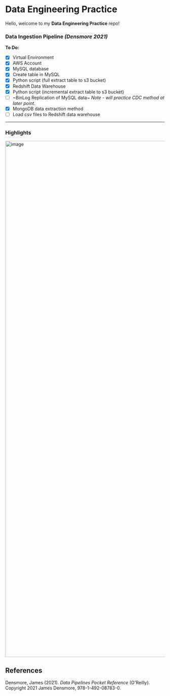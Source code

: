 # Data Engineering Practice

Hello, welcome to my **Data Engineering Practice** repo!

### Data Ingestion Pipeline *(Densmore 2021)*
**To Do:**
- [x] Virtual Environment
- [x] AWS Account
- [x] MySQL database
- [x] Create table in MySQL
- [X] Python script (full extract table to s3 bucket)
- [x] Redshift Data Warehouse
- [x] Python script (incremental extract table to s3 bucket)
- [ ] ~BinLog Replication of MySQL data~ *Note - will practice CDC method at later point.*
- [x] MongoDB data extraction method 
- [ ] Load csv files to Redshift data warehouse
-----------
### Highlights
<img width="1628" alt="image" src="https://user-images.githubusercontent.com/95442334/212775416-24378f7f-de2f-46a7-9096-a53469f22dfc.png">


## References
Densmore, James (2021). *Data Pipelines Pocket Reference* (O'Reilly). Copyright 2021 James Densmore, 978-1-492-08783-0.
